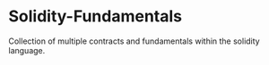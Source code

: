 # Solidity-Fundamentals
Collection of multiple contracts and fundamentals within the solidity language. 
